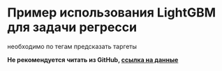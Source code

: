 # Пример использования LightGBM для задачи регресси

необходимо по тегам предсказать таргеты

**Не рекомендуется читать из GitHub, [ссылка на данные](https://drive.google.com/drive/folders/14-jM3eUNfVo-lyNOrq4Xdg9yLp5pjeuA?usp=sharing)**